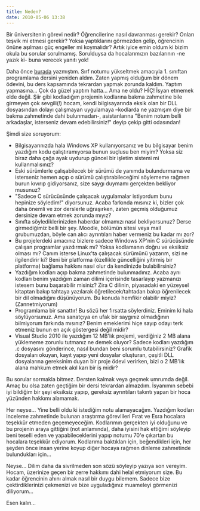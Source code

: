 ```yaml
---
title: Neden?
date: 2010-05-06 13:38
---
```


Bir üniversitenin görevi nedir? Öğrencilerine nasıl davranması gerekir? Onları teşvik mi etmesi gerekir? Yoksa yaptıklarını görmezden gelip, öğrencinin önüne aşılması güç engeller mi koymalıdır? Artık iyice emin oldum ki bizim okula bu sorular sorulmamış. Sorulduysa da hocalarımızın bazılarının -ne yazık ki- buna verecek yanıtı yok!

<!--more-->
Daha önce [burada](/2010/04/25/alttan-aldigin-dersin-projesiyle-ugrasmak.html) yazmıştım. Sırf notumu yükseltmek amacıyla 1. sınıftan programlama dersini yeniden aldım. Zaten yapmış olduğum bir dönem ödevini, bu ders kapsamında tekrardan yapmak zorunda kaldım. Yaptım yapmasına... Çok da güzel yaptım hatta... Ama ne oldu? HİÇ! İsyan etmemek elde değil. Şiir gibi kodladığım projemin kodlarına bakma zahmetine bile girmeyen çok sevgili(!) hocam, kendi bilgisayarında eksik olan bir DLL dosyasından dolayı çalışmayan uygulamaya –kodlarda ne yazmışım diye bir bakma zahmetinde dahi bulunmadan-, asistanlarına "Benim notum belli arkadaşlar, isterseniz devam edebilirsiniz!" deyip çekip gitti odasından!

Şimdi size soruyorum:
* Bilgisayarınızda hala Windows XP kullanıyorsanız ve bu bilgisayar benim yazdığım kodu çalıştıramıyorsa bunun suçlusu ben miyim? Yoksa siz biraz daha çağa ayak uydurup güncel bir işletim sistemi mi kullanmalısınız?
* Eski sürümlerle çalışabilecek bir sürümü de yanımda bulundurmama ve isterseniz hemen açıp o sürümü çalıştırabileceğimi söylememe rağmen burun kıvırıp gidiyorsanız, size saygı duymamı gerçekten bekliyor musunuz?
* "Sadece C sürücüsünde çalışacak uygulamalar istiyordum bunu hepinize söyledim!" diyorsunuz. Acaba farkında mısınız ki, bizler çok daha önemli ve zor derslerle uğraşırken, zaten geçmiş olduğumuz dersinize devam etmek zorunda mıyız?
* Sınıfta söylediklerinizden haberdar olmamızı nasıl bekliyorsunuz? Derse girmediğimiz belli bir şey. Moodle, bölümün sitesi veya mail grubumuzdan, böyle can alıcı ayrıntıları haber vermeniz bu kadar mı zor?
* Bu projelerdeki amacınız bizlere sadece Windows XP'nin C sürücüsünde çalışan programlar yazdırmak mı? Yoksa kodlamanın doğru ve eksiksiz olması mı? Canım isterse Linux'ta çalışacak sürümünü yazarım, sizi ne ilgilendirir ki? Beni bir platforma (özellikle güncelliğini yitirmiş bir platforma) bağlama hakkını nasıl olur da kendinizde bulabilirsiniz?
* Yazdığım kodları açıp bakma zahmetinde bulunmadınız. Acaba aynı kodları benim yazdığım zaman dilimi içerisinde tasarlayıp yazmanızı istesem bunu başarabilir misiniz? Zira C dilinin, piyasadaki en yüzeysel kitaptan bakıp tahtaya yazılarak öğretilecek/tahtadan bakıp öğrenilecek bir dil olmadığını düşünüyorum. Bu konuda hemfikir olabilir miyiz? (Zannetmiyorum)
* Programlama bir sanattır! Bu sözü her fırsatta söylerdiniz. Eminim ki hala söylüyorsunuz. Ama sanatçıya en ufak bir saygınız olmadığının bilmiyorum farkında mısınız? Benim emeklerimi hiçe sayıp odayı terk etmeniz bunun en açık göstergesi değil midir?
* Visual Studio 2010 ile yazdığım 12 MB'lık projemi, verdiğiniz 2 MB alana yüklememe zorunlu tutmanız ne demek oluyor? Sadece kodları yazdığım .c dosyasını gönderince, nasıl bundan beni sorumlu tutabilirsiniz? Grafik dosyaları okuyan, kayıt yapıp yeni dosyalar oluşturan, çeşitli DLL dosyalarına gereksinim duyan bir proje ödevi verirken, bizi o 2 MB'lık alana mahkum etmek akıl karı bir iş midir?

Bu sorular sormakla bitmez. Dersten kalmak veya geçmek umrumda değil. Amaç bu olsa zaten geçtiğim bir dersi tekrardan almazdım. İsyanımın sebebi iyi bildiğim bir şeyi eksiksiz yapıp, gereksiz ayrıntıları takıntı yapan bir hoca yüzünden hakkımı alamamak.

Her neyse... Yine belli oldu ki istediğim notu alamayacağım. Yazdığım kodları inceleme zahmetinde bulunan araştırma görevlileri Fırat ve Esra hocalara teşekkür etmeden geçemeyeceğim. Kodlarımın gerçekten iyi olduğunu ve bu projenin araya gittiğini (not anlamında), daha iyisini hak ettiğimi söyleyip beni teselli eden ve yapabileceklerini yapıp notumu 70'e çıkartan bu hocalara teşekkür ediyorum. Kodlarıma baktıkları için, beğendikleri için, her şeyden önce insan yerine koyup diğer hocaya rağmen dinleme zahmetinde bulundukları için...

Neyse... Dilim daha da sivrilmeden son sözü söyleyip yazıya son vereyim. Hocam, üzerinize geçen bir zerre hakkımı dahi helal etmiyorum size. Bu kadar öğrencinin ahını almak nasıl bir duygu bilemem. Sadece bize çektirdiklerinizi çekmenizi ve bize uyguladığınız muameleyi görmenizi diliyorum...

Esen kalın...
